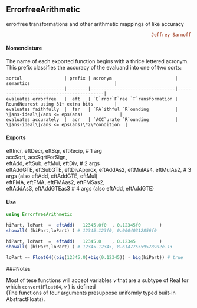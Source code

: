 ## ErrorfreeArithmetic
errorfree transformations and other arithmetic mappings of like accuracy
```ruby
                                                       Jeffrey Sarnoff © 2016-Mar-22 in New York City
```
#### Nomenclature

The name of each exported function begins with a thrice lettered acronym.  This prefix classifies the accuracy of the evaluand into one of two sorts:  
    
    sortal                | prefix | acronym                        | semantics                                |
    ----------------------|--------|--------------------------------|------------------------------------------|
    evaluates errorfree   |  eft   | `E`rror`F`ree `T`ransformation | RoundNearest using 31+ extra bits        |
    evaluates faithfully  |  far   | `FA`ithful `R`ounding          | \|ans-ideal\|/ans <= eps(ans)              |
    evaluates accurately  |  acr   | `ACC`urate `R`ounding          | \|ans-ideal\|/ans <= eps(ans)\*2\*condition  |
    

#### Exports
  eftIncr, eftDecr, eftSqr, eftRecip,   # 1 arg  
  accSqrt, accSqrtForSign,  
  eftAdd, eftSub, eftMul, eftDiv,       # 2 args  
  eftAddGTE, eftSubGTE, eftDivApprox,
  eftAddAs2, eftMulAs4, eftMulAs2,      # 3 args (also eftAdd, eftAddGTE, eftMul)  
  eftFMA, eftFMA, eftFMAas2, eftFMSas2,  
  eftAddAs3, eftAddGTEas3               # 4 args (also eftAdd, eftAddGTE)

#### Use
```julia
using ErrorfreeArithmetic

hiPart, loPart  =  eftAdd(   12345.0f0  , 0.12345f0       ) 
showall( (hiPart,loPart) ) # 12345.123f0, 0.00040312856f0

hiPart, loPart  =  eftAdd(   12345.0    , 0.12345         ) 
showall( (hiPart,loPart) ) # 12345.12345, 8.614775559578902e-13

loPart == Float64((big(12345.0)+big(0.12345)) - big(hiPart)) # true


```
###Notes

Most of tese functions will accept variables _v_ that are a subtype of Real for which `convert`(`Float64`, _v_ ) is defined  
(The functions of four arguments presuppose uniformly typed built-in AbstractFloats).
